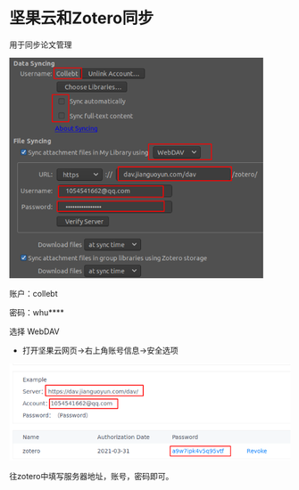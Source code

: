 # 坚果云和Zotero同步

用于同步论文管理



<img src="image-20210414145118464.png" alt="image-20210414145118464" style="zoom: 80%;" />

账户：collebt

密码：whu****

选择 WebDAV

- 打开坚果云网页->右上角账号信息->安全选项

![image-20210414144946841](image-20210414144946841.png)

往zotero中填写服务器地址，账号，密码即可。

